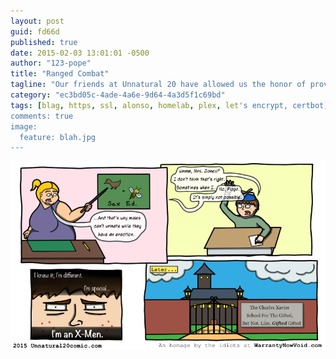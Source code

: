 ```yaml
---
layout: post
guid: fd66d
published: true
date: 2015-02-03 13:01:01 -0500
author: "123-pope"
title: "Ranged Combat"
tagline: "Our friends at Unnatural 20 have allowed us the honor of providing them with a guest comic. So of course we made a dick joke. I mean, have you met us? It was either this or Putin."
category: "ec3bd05c-4ade-4a6e-9d64-4a3d5f1c69bd"
tags: [blag, https, ssl, alonso, homelab, plex, let's encrypt, certbot]
comments: true
image:
  feature: blah.jpg
---
```


![](/assets/img/lol/XMenGuest.png "Part of becoming a man is learning how to urinate whenever you damn well please.")